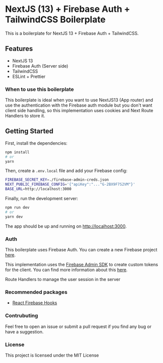 
# NextJS (13) + Firebase Auth + TailwindCSS Boilerplate

This is a boilerplate for NextJS 13 + Firebase Auth + TailwindCSS.

## Features

- NextJS 13
- Firebase Auth (Server side)
- TailwindCSS
- ESLint + Prettier

### When to use this boilerplate 

This boilerplate is ideal when you want to use NextJS13 (App router) and use the authentication with the Firebase auth module but you don't want client side handling, so this implementation uses cookies and Next Route Handlers to store it.

## Getting Started

First, install the dependencies:

```bash
npm install
# or
yarn
```

Then, create a `.env.local` file and add your Firebase config:

```bash
FIREBASE_SECRET_KEY=./firebase-admin-creds.json
NEXT_PUBLIC_FIREBASE_CONFIG='{"apiKey":"..."G-2BX9F7S2VM"}'
BASE_URL=http://localhost:3000
```

Finally, run the development server:

```bash
npm run dev
# or
yarn dev
```

The app should be up and running on [http://localhost:3000](http://localhost:3000).

### Auth

This boilerplate uses Firebase Auth. You can create a new Firebase project [here](https://console.firebase.google.com/).

This implementation uses the [Firebase Admin SDK](https://firebase.google.com/docs/admin/setup) to create custom tokens for the client. You can find more information about this [here](https://firebase.google.com/docs/auth/admin/create-custom-tokens).

Route Handlers to manage the user session in the server


### Recommended packages

- [React Firebase Hooks](https://github.com/csfrequency/react-firebase-hooks)

### Contrubuting

Feel free to open an issue or submit a pull request if you find any bug or have a suggestion.

### License

This project is licensed under the MIT License 




